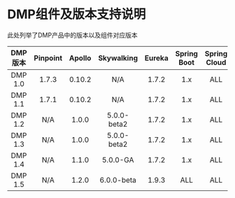 # DMP组件及版本支持说明
此处列举了DMP产品中的版本以及组件对应版本

DMP版本|Pinpoint|Apollo|Skywalking| Eureka | Spring Boot | Spring Cloud|
|:---:|:---:|:---:|:---:|:---:|:---:|:---:|
|DMP 1.0| 1.7.3|0.10.2|N/A|1.7.2|1.x|ALL|
|DMP 1.1| 1.7.1|0.10.2|N/A|1.7.2|1.x| ALL |
|DMP 1.2| N/A|1.0.0|5.0.0-beta2|1.7.2|1.x| ALL |
|DMP 1.3| N/A| 1.0.0|5.0.0-beta2 |1.7.2|1.x| ALL |
|DMP 1.4|N/A|1.1.0|5.0.0-GA|1.7.2|1.x| ALL |
|DMP 1.5|N/A|1.2.0|6.0.0-beta|1.9.3| ALL | ALL |
